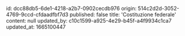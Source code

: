 id: dcc88db5-6de1-4218-a2b7-0902cecdb976
origin: 514c2d2d-3052-4769-9ccd-cfdaadfbf7d3
published: false
title: 'Costituzione federale'
content: null
updated_by: c10c1599-a925-4e29-b45f-a4f9934c1ca7
updated_at: 1665100447
